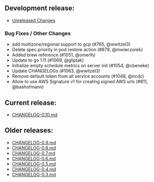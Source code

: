 ## Development release:

  * [Unreleased Changes][9]

### Bug Fixes / Other Changes
  * add multizone/regional support to gcp (#765, @wwitzel3)
  * Delete spec.priority in pod restore action (#879, @mwieczorek)
  * Added brew reference (#1051, @omerlh)
  * Update to go 1.11 (#1069, @gliptak)
  * Initialize empty schedule metrics on server init (#1054, @cbeneke)
  * Update CHANGELOGs (#1063, @wwitzel3)
  * Remove default token from all service accounts (#1048, @ncdc)
  * Allow to use AWS Signature v1 for creating signed AWS urls (#811, @bashofmann)
  
## Current release:
  * [CHANGELOG-0.10.md][8]

## Older releases:
  * [CHANGELOG-0.9.md][7]
  * [CHANGELOG-0.8.md][6]
  * [CHANGELOG-0.7.md][5]
  * [CHANGELOG-0.6.md][4]
  * [CHANGELOG-0.5.md][3]
  * [CHANGELOG-0.4.md][2]
  * [CHANGELOG-0.3.md][1]

[9]: https://github.com/heptio/ark/blob/master/changelogs/unreleased
[8]: https://github.com/heptio/ark/blob/master/changelogs/CHANGELOG-0.10.md
[7]: https://github.com/heptio/ark/blob/master/changelogs/CHANGELOG-0.9.md
[6]: https://github.com/heptio/ark/blob/master/changelogs/CHANGELOG-0.8.md
[5]: https://github.com/heptio/ark/blob/master/changelogs/CHANGELOG-0.7.md
[4]: https://github.com/heptio/ark/blob/master/changelogs/CHANGELOG-0.6.md
[3]: https://github.com/heptio/ark/blob/master/changelogs/CHANGELOG-0.5.md
[2]: https://github.com/heptio/ark/blob/master/changelogs/CHANGELOG-0.4.md
[1]: https://github.com/heptio/ark/blob/master/changelogs/CHANGELOG-0.3.md
